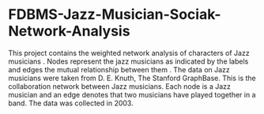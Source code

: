 # FDBMS-Jazz-Musician-Sociak-Network-Analysis

This project contains the weighted network analysis of characters of Jazz musicians . Nodes represent the jazz musicians as indicated by the labels and edges the mutual relationship between them . The data on Jazz musicians were taken from D. E. Knuth, The Stanford GraphBase.
This is the collaboration network between Jazz musicians. Each node is a Jazz musician and an edge denotes that two musicians have played together in a band. The data was collected in 2003.
